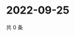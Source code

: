 # 2022-09-25

共 0 条

<!-- BEGIN WEIBO -->
<!-- 最后更新时间 Sun Sep 25 2022 06:16:40 GMT+0800 (China Standard Time) -->

<!-- END WEIBO -->
